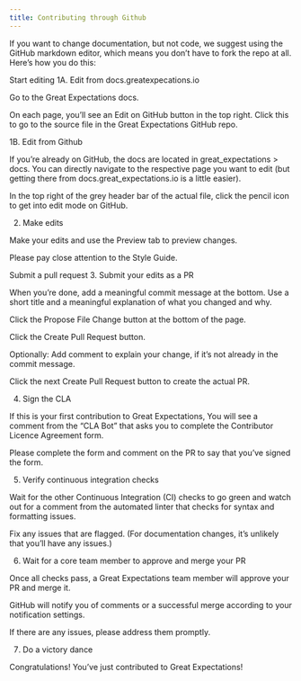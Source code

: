 ```yaml
---
title: Contributing through Github
---
```


If you want to change documentation, but not code, we suggest using the GitHub markdown editor, which means you don’t have to fork the repo at all. Here’s how you do this:

Start editing
1A. Edit from docs.greatexpecations.io

Go to the Great Expectations docs.

On each page, you’ll see an Edit on GitHub button in the top right. Click this to go to the source file in the Great Expectations GitHub repo.

1B. Edit from Github

If you’re already on GitHub, the docs are located in great_expectations > docs. You can directly navigate to the respective page you want to edit (but getting there from docs.great_expectations.io is a little easier).

In the top right of the grey header bar of the actual file, click the pencil icon to get into edit mode on GitHub.

2. Make edits

Make your edits and use the Preview tab to preview changes.

Please pay close attention to the Style Guide.

Submit a pull request
3. Submit your edits as a PR

When you’re done, add a meaningful commit message at the bottom. Use a short title and a meaningful explanation of what you changed and why.

Click the Propose File Change button at the bottom of the page.

Click the Create Pull Request button.

Optionally: Add comment to explain your change, if it’s not already in the commit message.

Click the next Create Pull Request button to create the actual PR.

4. Sign the CLA

If this is your first contribution to Great Expectations, You will see a comment from the “CLA Bot” that asks you to complete the Contributor Licence Agreement form.

Please complete the form and comment on the PR to say that you’ve signed the form.

5. Verify continuous integration checks

Wait for the other Continuous Integration (CI) checks to go green and watch out for a comment from the automated linter that checks for syntax and formatting issues.

Fix any issues that are flagged. (For documentation changes, it’s unlikely that you’ll have any issues.)

6. Wait for a core team member to approve and merge your PR

Once all checks pass, a Great Expectations team member will approve your PR and merge it.

GitHub will notify you of comments or a successful merge according to your notification settings.

If there are any issues, please address them promptly.

7. Do a victory dance

Congratulations! You’ve just contributed to Great Expectations!


